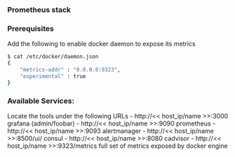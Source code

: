 ### Prometheus stack

### Prerequisites
Add the following to enable docker daemon to expose its metrics

```bash
$ cat /etc/docker/daemon.json
{
    "metrics-addr" : "0.0.0.0:9323",
    "experimental" : true
}
```

### Available Services:

Locate the tools under the following URLs
	- http://<< host_ip/name >>:3000			grafana (admin/foobar)
	- http://<< host_ip/name >>:9090			prometheus
	- http://<< host_ip/name >>:9093			alertmanager
	- http://<< host_ip/name >>:8500/ui/ 	consul
	- http://<< host_ip/name >>:8080			cadvisor
	- http://<< host_ip/name >>:9323/metrics full set of metrics exposed by docker engine
